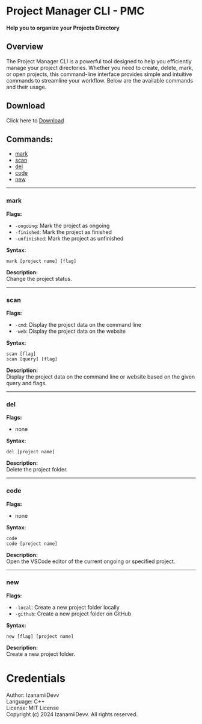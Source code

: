 # Project Manager CLI - PMC

**Help you to organize your Projects Directory**

## Overview

The Project Manager CLI is a powerful tool designed to help you efficiently manage your project directories. Whether you need to create, delete, mark, or open projects, this command-line interface provides simple and intuitive commands to streamline your workflow. Below are the available commands and their usage.

## Download
Click here to [Download](https://youtube.com)

## Commands:
- [mark](#mark)
- [scan](#scan)
- [del](#del)
- [code](#code)
- [new](#new)

---

### mark

**Flags:**  
- `-ongoing`: Mark the project as ongoing  
- `-finished`: Mark the project as finished  
- `-unfinished`: Mark the project as unfinished  

**Syntax:**  
```plaintext
mark [project name] [flag]
```

**Description:**  
Change the project status.

---

### scan

**Flags:**  
- `-cmd`: Display the project data on the command line  
- `-web`: Display the project data on the website  

**Syntax:**  
```plaintext
scan [flag]
scan [query] [flag]
```

**Description:**  
Display the project data on the command line or website based on the given query and flags.

---

### del

**Flags:**  
- none

**Syntax:**  
```plaintext
del [project name]
```

**Description:**  
Delete the project folder.

---

### code

**Flags:**  
- none

**Syntax:**  
```plaintext
code
code [project name]
```

**Description:**  
Open the VSCode editor of the current ongoing or specified project.

---

### new

**Flags:**  
- `-local`: Create a new project folder locally  
- `-github`: Create a new project folder on GitHub  

**Syntax:**  
```plaintext
new [flag] [project name]
```

**Description:**  
Create a new project folder.


# Credentials

Author: IzanamiiDevv </br>
Language: C++ </br>
License: MIT License </br>
Copyright (c) 2024 IzanamiiDevv. All rights reserved.